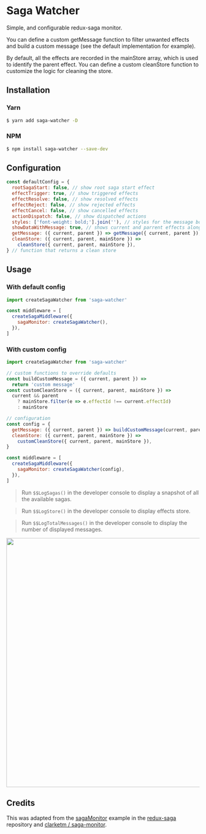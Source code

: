 # Saga Watcher

Simple, and configurable redux-saga monitor.

You can define a custom getMessage function to filter unwanted effects and build a custom message (see the default implementation for example).

By default, all the effects are recorded in the mainStore array, which is used to identify the parent effect. You can define a custom cleanStore function to customize the logic for cleaning the store.

## Installation

### Yarn

```bash
$ yarn add saga-watcher -D
```

### NPM

```bash
$ npm install saga-watcher --save-dev
```

## Configuration

```js
const defaultConfig = {
  rootSagaStart: false, // show root saga start effect
  effectTrigger: true, // show triggered effects
  effectResolve: false, // show resolved effects
  effectReject: false, // show rejected effects
  effectCancel: false, // show cancelled effects
  actionDispatch: false, // show dispatched actions
  styles: ['font-weight: bold;'].join(''), // styles for the message box
  showDataWithMessage: true, // shows current and parrent effects along with the message
  getMessage: ({ current, parent }) => getMessage({ current, parent }), // function that receives current and parent effects and lets you filter unwanted effects and build a custom message
  cleanStore: ({ current, parent, mainStore }) =>
    cleanStore({ current, parent, mainStore }),
} // function that returns a clean store
```

## Usage

### With default config

```js
import createSagaWatcher from 'saga-watcher'

const middleware = [
  createSagaMiddleware({
    sagaMonitor: createSagaWatcher(),
  }),
]
```

### With custom config

```js
import createSagaWatcher from 'saga-watcher'

// custom functions to override defaults
const buildCustomMessage = ({ current, parent }) =>
  return 'custom message'
const customCleanStore = ({ current, parent, mainStore }) =>
  current && parent
    ? mainStore.filter(e => e.effectId !== current.effectId)
    : mainStore

// configuration
const config = {
  getMessage: ({ current, parent }) => buildCustomMessage(current, parent),
  cleanStore: ({ current, parent, mainStore }) =>
    customCleanStore({ current, parent, mainStore }),
}

const middleware = [
  createSagaMiddleware({
    sagaMonitor: createSagaWatcher(config),
  }),
]
```

> Run `$$LogSagas()` in the developer console to display a snapshot of all the available sagas.

> Run `$$LogStore()` in the developer console to display effects store.

> Run `$$LogTotalMessages()` in the developer console to display the number of displayed messages.

<img src="https://drive.google.com/uc?export=view&id=1NFzH13u96v71eGTYZ-TVDRcOiHm4H3fu" style="width: 650px; max-width: 100%; height: auto" />

## Credits

This was adapted from the [sagaMonitor](https://github.com/redux-saga/redux-saga/blob/master/examples/sagaMonitor/index.js) example in the [redux-saga](https://github.com/redux-saga/redux-saga) repository and [clarketm
/
saga-monitor](https://github.com/clarketm/saga-monitor).
